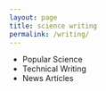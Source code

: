 ```yaml
---
layout: page
title: science writing
permalink: /writing/
---
```


* Popular Science
* Technical Writing
* News Articles
